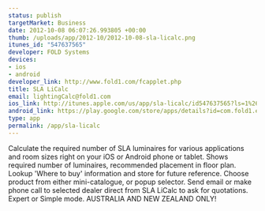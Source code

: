 ```yaml
--- 
status: publish
targetMarket: Business
date: 2012-10-08 06:07:26.993805 +00:00
thumb: /uploads/app/2012-10/2012-10-08-sla-licalc.png
itunes_id: "547637565"
developer: FOLD Systems
devices: 
- ios
- android
developer_link: http://www.fold1.com/fcapplet.php
title: SLA LiCalc
email: lightingCalc@fold1.com
ios_link: http://itunes.apple.com/us/app/sla-licalc/id547637565?ls=1%26mt=8
android_link: https://play.google.com/store/apps/details?id=com.fold1.eulumdat.SLA
type: app
permalink: /app/sla-licalc
---
```


Calculate the required number of SLA luminaires for various applications and room sizes right on your iOS or Android phone or tablet. Shows required number of luminaires, recommended placement in floor plan.
Lookup 'Where to buy' information and store for future reference.
Choose product from either mini-catalogue, or popup selector.
Send email or make phone call to selected dealer direct from SLA LiCalc to ask for quotations.
Expert or Simple mode.
AUSTRALIA AND NEW ZEALAND ONLY!
